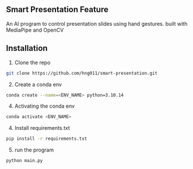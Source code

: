 ## Smart Presentation Feature
An AI program to control presentation slides using hand gestures. built with MediaPipe and OpenCV

## Installation

1. Clone the repo
```sh
git clone https://github.com/hng011/smart-presentation.git
```

2. Create a conda env
```sh
conda create --name=<ENV_NAME> python=3.10.14
```

4. Activating the conda env
```sh
conda activate <ENV_NAME>
```

4. Install requirements.txt
```sh
pip install -r requirements.txt
```

5. run the program
```
python main.py
```
